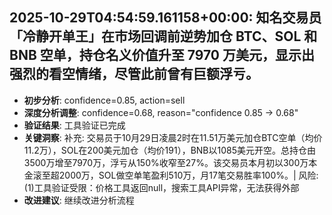 
## 2025-10-29T04:54:59.161158+00:00: 知名交易员「冷静开单王」在市场回调前逆势加仓 BTC、SOL 和 BNB 空单，持仓名义价值升至 7970 万美元，显示出强烈的看空情绪，尽管此前曾有巨额浮亏。
- **初步分析**: confidence=0.85, action=sell
- **深度分析调整**: confidence=0.68, reason="confidence 0.85 → 0.68"
- **验证结果**: 工具验证已完成
- **关键洞察**: 补充: 交易员于10月29日凌晨2时在11.51万美元加仓BTC空单（均价11.2万），SOL在200美元加仓（均价191），BNB以1085美元开空。总持仓由3500万增至7970万，浮亏从150%收窄至27%。该交易员本月初以300万本金滚至超2000万，SOL做空单笔盈利510万，月17笔交易胜率100%。| 风险: (1)工具验证受限：价格工具返回null，搜索工具API异常，无法获得外部
- **改进建议**: 继续改进分析流程

